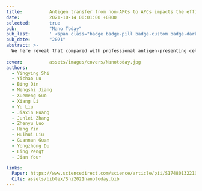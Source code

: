 ```yaml
---
title:          Antigen transfer from non-APCs to APCs impacts the efficacy and safety of protein-and mRNA-based vaccines
date:           2021-10-14 00:01:00 +0800
selected:       true
pub:            "Nano Today"
pub_last:       ' <span class="badge badge-pill badge-custom badge-dark">Journal</span><span class="badge badge-pill badge-custom badge-success">Research</span>'
pub_date:       "2021"
abstract: >-
  We here reveal that compared with professional antigen-presenting cells (APCs), most somatic cells (non-APCs) prevailing in different vaccination sites demonstrate higher competence in mRNA-transfection and protein-uptake. And it’s ubiquitous for these non-APCs to activate specific immunoresponse by communicating antigenic information with nearby APCs, which is closely related to the efficacy and safety of vaccines.
  
cover:          assets/images/covers/Nanotoday.jpg
authors:
  - Yingying Shi
  - Yichao Lu
  - Bing Qin
  - Mengshi Jiang
  - Xuemeng Guo
  - Xiang Li
  - Yu Liu
  - Jiaxin Huang
  - Junlei Zhang
  - Zhenyu Luo
  - Hang Yin
  - Huihui Liu
  - Guannan Guan
  - Yongzhong Du
  - Ling Peng†
  - Jian You†

links:
  Paper: https://www.sciencedirect.com/science/article/pii/S1748013221002516
  Cite: assets/bibtex/Shi2021nanotoday.bib
---
```

